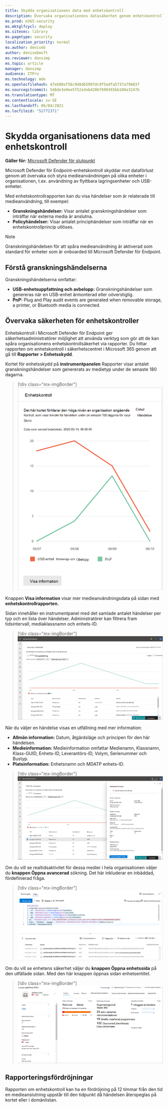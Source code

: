 ```yaml
---
title: Skydda organisationens data med enhetskontroll
description: Övervaka organisationens datasäkerhet genom enhetskontrollrapporter.
ms.prod: m365-security
ms.mktglfcycl: deploy
ms.sitesec: library
ms.pagetype: security
localization_priority: normal
ms.author: deniseb
author: denisebmsft
ms.reviewer: dansimp
ms.topic: article
manager: dansimp
audience: ITPro
ms.technology: mde
ms.openlocfilehash: 47eb80af58c948db5997dc9f5edfa5737a796837
ms.sourcegitcommit: 5d8de3e9ee5f52a3eb4206f690365bb108a3247b
ms.translationtype: MT
ms.contentlocale: sv-SE
ms.lasthandoff: 06/04/2021
ms.locfileid: "52772371"
---
```

# <a name="protect-your-organizations-data-with-device-control"></a>Skydda organisationens data med enhetskontroll

**Gäller för:** [Microsoft Defender för slutpunkt](https://go.microsoft.com/fwlink/p/?linkid=2069559)

Microsoft Defender för Endpoint-enhetskontroll skyddar mot dataförlust genom att övervaka och styra medieanvändningen på olika enheter i organisationen, t.ex. användning av flyttbara lagringsenheter och USB-enheter.

Med enhetskontrollrapporten kan du visa händelser som är relaterade till medieanvändning, till exempel:

- **Granskningshändelser:** Visar antalet granskningshändelser som inträffar när externa media är anslutna.
- **Policyhändelser:** Visar antalet principhändelser som inträffar när en enhetskontrollprincip utlöses.

> [!NOTE]
> Granskningshändelsen för att spåra medieanvändning är aktiverad som standard för enheter som är onboarded till Microsoft Defender för Endpoint.

## <a name="understanding-the-audit-events"></a>Förstå granskningshändelserna

Granskningshändelserna omfattar:

- **USB-enhetsuppfattning och avbelopp:** Granskningshändelser som genereras när en USB-enhet ärmonterad eller oöverstiglig.
- **PnP:** Plug and Play audit events are generated when removable storage, a printer, or Bluetooth media is connected.

## <a name="monitor-device-control-security"></a>Övervaka säkerheten för enhetskontroller

Enhetskontroll i Microsoft Defender för Endpoint ger säkerhetsadministratörer möjlighet att använda verktyg som gör att de kan spåra organisationens enhetskontrollsäkerhet via rapporter. Du hittar rapporten om enhetskontroll i säkerhetscentret i Microsoft 365 genom att gå till **Rapporter > Enhetsskydd**.

Kortet för enhetsskydd på **instrumentpanelen** Rapporter visar antalet granskningshändelser som genererats av medietyp under de senaste 180 dagarna.

> [!div class="mx-imgBorder"]
> ![DeviceControlReportCard](images/devicecontrolcard.png)

Knappen **Visa information** visar mer medieanvändningsdata på sidan med **enhetskontrollrapporten.**

Sidan innehåller en instrumentpanel med det samlade antalet händelser per typ och en lista över händelser. Administratörer kan filtrera fram tidsintervall, mediaklassnamn och enhets-ID.

> [!div class="mx-imgBorder"]
> ![DeviceControlReportDetails](images/Detaileddevicecontrolreport.png)

När du väljer en händelse visas en utfällning med mer information:

- **Allmän information:** Datum, åtgärdsläge och principen för den här händelsen.
- **Medieinformation:** Medieinformation omfattar Medienamn, Klassnamn, Klass-GUID, Enhets-ID, Leverantörs-ID, Volym, Serienummer och Bustyp.
- **Platsinformation:** Enhetsnamn och MDATP enhets-ID.

> [!div class="mx-imgBorder"]
> ![FilterOnDeviceControlReport](images/devicecontrolreportfilter.png)

Om du vill se realtidsaktivitet för dessa medier i hela organisationen väljer du **knappen Öppna avancerad** sökning. Det här inkluderar en inbäddad, fördefinierad fråga.

> [!div class="mx-imgBorder"]
> ![QueryOnDeviceControlReport](images/Devicecontrolreportquery.png)

Om du vill se enhetens säkerhet väljer du **knappen Öppna enhetssida** på den utfällade sidan. Med den här knappen öppnas sidan enhetsentitet.

> [!div class="mx-imgBorder"]
> ![DeviceEntityPage](images/Devicesecuritypage.png)

## <a name="reporting-delays"></a>Rapporteringsfördröjningar

Rapporten om enhetskontroll kan ha en fördröjning på 12 timmar från den tid en medieanslutning uppstår till den tidpunkt då händelsen återspeglas på kortet eller i domänlistan.
